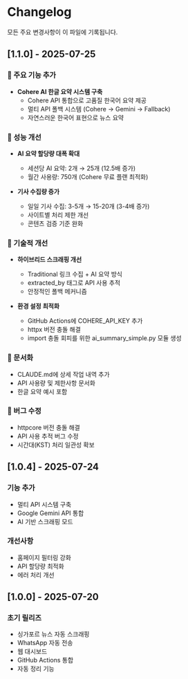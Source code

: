 # Changelog

모든 주요 변경사항이 이 파일에 기록됩니다.

## [1.1.0] - 2025-07-25

### 🎉 주요 기능 추가
- **Cohere AI 한글 요약 시스템 구축**
  - Cohere API 통합으로 고품질 한국어 요약 제공
  - 멀티 API 폴백 시스템 (Cohere → Gemini → Fallback)
  - 자연스러운 한국어 표현으로 뉴스 요약

### 🚀 성능 개선
- **AI 요약 할당량 대폭 확대**
  - 세션당 AI 요약: 2개 → 25개 (12.5배 증가)
  - 월간 사용량: 750개 (Cohere 무료 플랜 최적화)
  
- **기사 수집량 증가**
  - 일일 기사 수집: 3-5개 → 15-20개 (3-4배 증가)
  - 사이트별 처리 제한 개선
  - 콘텐츠 검증 기준 완화

### 🔧 기술적 개선
- **하이브리드 스크래핑 개선**
  - Traditional 링크 수집 + AI 요약 방식
  - extracted_by 태그로 API 사용 추적
  - 안정적인 폴백 메커니즘

- **환경 설정 최적화**
  - GitHub Actions에 COHERE_API_KEY 추가
  - httpx 버전 충돌 해결
  - import 충돌 회피를 위한 ai_summary_simple.py 모듈 생성

### 📝 문서화
- CLAUDE.md에 상세 작업 내역 추가
- API 사용량 및 제한사항 문서화
- 한글 요약 예시 포함

### 🐛 버그 수정
- httpcore 버전 충돌 해결
- API 사용 추적 버그 수정
- 시간대(KST) 처리 일관성 확보

## [1.0.4] - 2025-07-24

### 기능 추가
- 멀티 API 시스템 구축
- Google Gemini API 통합
- AI 기반 스크래핑 모드

### 개선사항
- 홈페이지 필터링 강화
- API 할당량 최적화
- 에러 처리 개선

## [1.0.0] - 2025-07-20

### 초기 릴리즈
- 싱가포르 뉴스 자동 스크래핑
- WhatsApp 자동 전송
- 웹 대시보드
- GitHub Actions 통합
- 자동 정리 기능